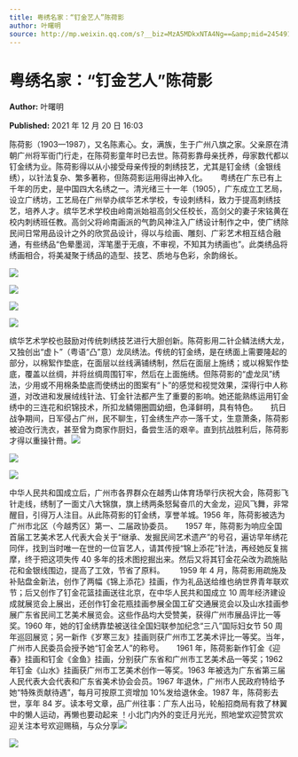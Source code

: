 ```yaml
---
title: 粤绣名家：“钉金艺人”陈荷影
author: 叶曙明
source: http://mp.weixin.qq.com/s?__biz=MzA5MDkxNTA4Ng==&amp;mid=2454911807&amp;idx=1&amp;sn=9b4ce6eebeeafef541dc0091e9143b64&amp;chksm=87a2335eb0d5ba482701a1bc9d8db7e0fb7f0ea0dd7dfdfc334b9b6ce37c503912911d35e2d3&poc_token=HJ_Do2ejHyO-wNZGG8Q1S8FdPgy1YBBEob-nUEme
---
```


# 粤绣名家：“钉金艺人”陈荷影

**Author:** 叶曙明

**Published:** 2021 年 12 月 20 日 16:03

陈荷影（1903—1987），又名陈素心。女，满族，生于广州八旗之家。父亲原在清朝广州将军衙门行走，在陈荷影童年时已去世。陈荷影靠母亲抚养，母家数代都以钉金绣为业。陈荷影得以从小接受母亲传授的刺绣技艺，尤其是钉金绣（金银线绣），以针法复杂、繁多著称，但陈荷影运用得出神入化。      粤绣在广东已有上千年的历史，是中国四大名绣之一。清光绪三十一年（1905），广东成立工艺局，设立广绣坊，工艺局在广州举办缤华艺术学校，专设刺绣科，致力于提高刺绣技艺，培养人才。缤华艺术学校由岭南派始祖高剑父任校长，高剑父的妻子宋铭黄在校内刺绣班任教。高剑父将岭南画派的气韵风神注入广绣设计制作之中，使广绣除民间日常用品设计之外的欣赏品设计，得以与绘画、雕刻、广彩艺术相互结合融通，有些绣品“色晕墨润，浑笔墨于无痕，不审视，不知其为绣画也”。此类绣品将绣画相合，将美凝聚于绣品的造型、技艺、质地与色彩，余韵绵长。

![](https://mmbiz.qpic.cn/mmbiz_png/Ljib4So7yuWgk1acibCSMT8oEFeOu2jk3mST5IIZibicibTkoT0eNZWlKy2oKCJrW3QiaNHLqG69PNliaC1UqibajM8tOA/640?wx_fmt=png)

![](https://mmbiz.qpic.cn/mmbiz_png/Ljib4So7yuWgk1acibCSMT8oEFeOu2jk3mgYaAia24l1jS7EiajOY72x14hdIMQs7VN7HwXPia643ibyiatnWaR7sjIwg/640?wx_fmt=png)

![](https://mmbiz.qpic.cn/mmbiz_jpg/PJWG74pLsMYNcTI1ZtIdyKaADuIlHwnv2qqy2nWEm0XCtt8N94QaI3iagq2pCap7eicpXSouKlkx7LXzIFFP3wicA/640)

![](https://mmbiz.qpic.cn/mmbiz_png/Ljib4So7yuWgk1acibCSMT8oEFeOu2jk3mQ8PNfUSeW03feico8uMX6QyTmrWktUtsVaZbXxsTIzAxTDnODrv3kiaQ/640?wx_fmt=png)

缤华艺术学校也鼓励对传统刺绣技艺进行大胆创新。陈荷影用二针企鳞法绣大龙，又独创出“虚卜”（粤语“凸”意）龙凤绣法。传统的钉金绣，是在绣面上需要隆起的部分，以棉絮作垫底，在面层以丝线满铺绣制，然后在面层上施绣；或以棉絮作垫底，覆盖以丝绸，并将丝绸周围钉牢，然后在上面施绣。但陈荷影的“虚龙凤”绣法，少用或不用棉条垫底而使绣出的图案有“卜”的感觉和视觉效果，深得行中人称道，对改进和发展绒线针法、钉金针法都产生了重要的影响。她还能熟练运用钉金绣中的三连花和织锦技术，所扣龙鳞翎圈圆幼细，色泽鲜明，具有特色。      抗日战争期间，日军侵占广州，民不聊生，钉金绣生产亦一落千丈，生意萧条，陈荷影被迫改行洗衣，甚至曾为商家作厨妇，备尝生活的艰辛。直到抗战胜利后，陈荷影才得以重操针黹。![](https://mmbiz.qpic.cn/mmbiz_png/Ljib4So7yuWgk1acibCSMT8oEFeOu2jk3mtKjOicpbMu9icKrr2twzfbnmNF7WwUekwUYJ8BndVHR3qHwBh06Cwg3Q/640?wx_fmt=png)

![](https://mmbiz.qpic.cn/mmbiz_png/Ljib4So7yuWhIqLohPYRkw87B1S4jNAibibLePTIPic3YWcD7C3M7OwiaXEQgRMnGeumR8gcmYTxvNCMh2iaJiaMDVjUA/640?wx_fmt=png)

![](https://mmbiz.qpic.cn/mmbiz_jpg/PJWG74pLsMYNcTI1ZtIdyKaADuIlHwnv2ujoeja3FDtictELtvc2mTrD3oh7EAME54zSCB5T1IKGichBrFg8N2wA/640)

中华人民共和国成立后，广州市各界群众在越秀山体育场举行庆祝大会，陈荷影飞针走线，绣制了一面丈八大锦旗，旗上绣两条怒髯奋爪的大金龙，迎风飞舞，非常醒目，引得万人注目。从此陈荷影的钉金绣，享誉羊城。1956 年，陈荷影被选为广州市北区（今越秀区）第一、二届政协委员。      1957 年，陈荷影为响应全国首届工艺美术艺人代表大会关于“继承、发掘民间艺术遗产”的号召，遍访早年绣花同伴，找到当时唯一在世的一位盲艺人，请其传授“锦上添花”针法，再经她反复揣摩，终于把这项失传 40 多年的技术图挖掘出来。然后又将其钉金花朵改为疏施贴花和金银线围边，提高了工效，节省了原料。       1959 年 4 月，陈荷影用疏施及补贴盘金新法，创作了两幅《锦上添花》挂画，作为礼品送给维也纳世界青年联欢节；后又创作了钉金花篮挂画送往北京，在中华人民共和国成立 10 周年经济建设成就展览会上展出，还创作钉金花瓶挂画参展全国工矿交通展览会以及山水挂画参展广东省民间工艺美术展览会。这些作品均大受赞美，获得广州市展品评比一等奖。1960 年，她的钉金绣靠垫被送往全国妇联参加纪念“三八”国际妇女节 50 周年巡回展览；另一新作《岁寒三友》挂画则获广州市工艺美术评比一等奖。当年，广州市人民委员会授予她“钉金艺人”的称号。      1961 年，陈荷影新作钉金《迎春》挂画和钉金《金鱼》挂画，分别获广东省和广州市工艺美术品一等奖；1962 年钉金《山水》挂画获广州市工艺美术创作一等奖。1963 年被选为广东省第三届人民代表大会代表和广东省美术协会会员。1967 年退休，广州市人民政府特给予她“特殊贡献待遇”，每月可按原工资增加 10%发给退休金。1987 年，陈荷影去世，享年 84 岁。读本号文章，品广州往事：广东人出马，轮船招商局有救了林翼中的懒人运动，再懒也要动起来 ！小北门内外的变迁月光光，照地堂欢迎赞赏欢迎关注本号欢迎赐稿，与众分享![](https://mmbiz.qpic.cn/mmbiz_png/Ljib4So7yuWhIqLohPYRkw87B1S4jNAibibLePTIPic3YWcD7C3M7OwiaXEQgRMnGeumR8gcmYTxvNCMh2iaJiaMDVjUA/640?wx_fmt=png)

![](https://mmbiz.qpic.cn/mmbiz_jpg/PJWG74pLsMYNcTI1ZtIdyKaADuIlHwnvX0jhcZ96xGg4nQZZE4A0rytJaUiaOEDVObSRMy11BNMDLycv2muRKRg/640)
